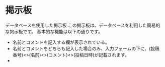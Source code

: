 # 掲示板
データベースを使用した掲示板
この掲示板は、データベースを利用した簡易的な掲示板です。
基本的な機能は以下の通りです。
* 名前とコメントを記入する欄が表示されている。
* 名前とコメントをどちらも記入した場合のみ、入力フォームの下に、(投稿番号)<>(名前)<>(コメント)<>(投稿日時)が記載されます。
*
